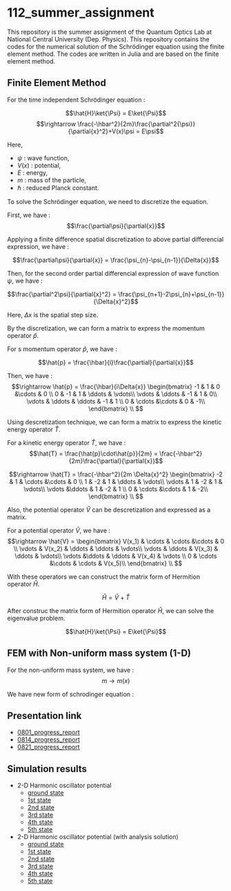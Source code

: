 # 112_summer_assignment

This repository is the summer assignment of the Quantum Optics Lab at National Central University (Dep. Physics). This repository contains the codes for the numerical solution of the Schrödinger equation using the finite element method. The codes are written in Julia and are based on the finite element method.

## Finite Element Method
For the time independent Schrödinger equation :

$$\hat{H}\ket{\Psi} = E\ket{\Psi}$$
$$\rightarrow \frac{-\hbar^2}{2m}\frac{\partial^2{\psi}}{\partial{x}^2}+V(x)\psi = E\psi$$

Here,
- $\psi$ : wave function,
- $V(x)$ : potential, 
- $E$ : energy, 
- $m$ : mass of the particle, 
- $\hbar$ : reduced Planck constant.

To solve the Schrödinger equation, we need to discretize the equation. 

First, we have :
$$\frac{\partial\psi}{\partial{x}}$$

Applying a finite difference spatial discretization to above partial differencial expression, we have :

$$\frac{\partial\psi}{\partial{x}} = \frac{\psi_{n}-\psi_{n-1}}{\Delta{x}}$$

Then, for the second order partial differencial expression of wave function $\psi$, we have :

$$\frac{\partial^2\psi}{\partial{x}^2} = \frac{\psi_{n+1}-2\psi_{n}+\psi_{n-1}}{\Delta{x}^2}$$

Here, $\Delta{x}$ is the spatial step size.

By the discretization, we can form a matrix to express the momentum operator $\hat{p}$.

For s momentum operator $\hat{p}$, we have :

$$\hat{p} = \frac{\hbar}{i}\frac{\partial}{\partial{x}}$$
    
Then, we have :
$$\rightarrow \hat{p} = \frac{\hbar}{i\Delta{x}}
\begin{bmatrix}
-1 & 1 & 0 &\cdots & 0 \\
0 & -1 & 1 & \ddots & \vdots\\
\vdots & \ddots & -1 & 1  & 0\\
\vdots & \ddots & \ddots & -1 & 1 \\
0 & \cdots &\cdots & 0 & -1\\
\end{bmatrix}
\\
$$

Using descretization technique, we can form a matrix to express the kinetic energy operator $\hat{T}$.

For a kinetic energy operator $\hat{T}$, we have :
$$\hat{T} = \frac{\hat{p}\cdot\hat{p}}{2m} = \frac{-\hbar^2}{2m}\frac{\partial}{\partial{x}}$$

$$\rightarrow \hat{T} = \frac{-\hbar^2}{2m \Delta{x}^2}
\begin{bmatrix}
-2 & 1 & \cdots &\cdots & 0 \\
1 & -2 & 1 & \ddots & \vdots\\
\vdots & 1 & -2 & 1  & \vdots\\
\vdots &\ddots & 1 & -2 & 1 \\
0 & \cdots &\cdots & 1 & -2\\
\end{bmatrix}
\\
$$

Also, the potential operator $\hat{V}$ can be descretization and expressed as a matrix.

For a potential operator $\hat{V}$, we have :
$$\rightarrow \hat{V} = 
\begin{bmatrix}
V(x_1) & \cdots & \cdots &\cdots & 0 \\
\vdots & V(x_2) & \ddots & \ddots & \vdots\\
\vdots & \ddots & V(x_3) & \ddots  & \vdots\\
\vdots &\ddots & \ddots & V(x_4) & \vdots \\
0 & \cdots &\cdots & \cdots & V(x_5)\\
\end{bmatrix}
\\
$$

With these operators we can construct the matrix form of Hermition operator $\hat{H}$.

$$\hat{H} = \hat{V}+\hat{T}$$

After construc the matrix form of Hermition operator $\hat{H}$, we can solve the eigenvalue problem.

$$\hat{H}\ket{\Psi} = E\ket{\Psi}$$

## FEM with Non-uniform mass system (1-D)

For the non-uniform mass system, we have :
$$m\rightarrow{m(x)}$$

We have new form of schrodinger equation :


## Presentation link

- [0801_progress_report](https://nightlan1015297.github.io/112_summer_assignment/slides/0801_pogress_reports_Raw.html)
- [0814_progress_report](https://nightlan1015297.github.io/112_summer_assignment/slides/0814_pogress_reports_Raw.html)
- [0821_progress_report](https://nightlan1015297.github.io/112_summer_assignment/slides/0821_pogress_reports_Raw)

## Simulation results
- 2-D Harmonic oscillator potential
    - [ground state](https://nightlan1015297.github.io/112_summer_assignment/result/2-d_harmonic_oscillator_potential/py-no0state.html)
    - [1st state](https://nightlan1015297.github.io/112_summer_assignment/result/2-d_harmonic_oscillator_potential/py-no1state.html)
    - [2nd state](https://nightlan1015297.github.io/112_summer_assignment/result/2-d_harmonic_oscillator_potential/py-no2state.html)
    - [3rd state](https://nightlan1015297.github.io/112_summer_assignment/result/2-d_harmonic_oscillator_potential/py-no3state.html)
    - [4th state](https://nightlan1015297.github.io/112_summer_assignment/result/2-d_harmonic_oscillator_potential/py-no4state.html)
    - [5th state](https://nightlan1015297.github.io/112_summer_assignment/result/2-d_harmonic_oscillator_potential/py-no5state.html)
- 2-D Harmonic oscillator potential (with analysis solution)
    - [ground state](https://nightlan1015297.github.io/112_summer_assignment/result/2-D_harmonic_oscillator_potential_with_analysis_sol/0th_eigenvec.html)
    - [1st state](https://nightlan1015297.github.io/112_summer_assignment/result/2-D_harmonic_oscillator_potential_with_analysis_sol/1st_eigenvec.html)
    - [2nd state](https://nightlan1015297.github.io/112_summer_assignment/result/2-D_harmonic_oscillator_potential_with_analysis_sol/2nd_eigenvec.html)
    - [3rd state](https://nightlan1015297.github.io/112_summer_assignment/result/2-D_harmonic_oscillator_potential_with_analysis_sol/3rd_eigenvec.html)
    - [4th state](https://nightlan1015297.github.io/112_summer_assignment/result/2-D_harmonic_oscillator_potential_with_analysis_sol/4th_eigenvec.html)
    - [5th state](https://nightlan1015297.github.io/112_summer_assignment/result/2-D_harmonic_oscillator_potential_with_analysis_sol/5th_eigenvec.html)